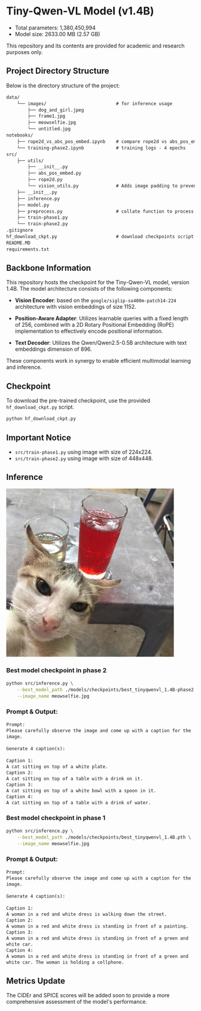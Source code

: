 # Tiny-Qwen-VL Model (v1.4B)

- Total parameters: 1,380,450,994
- Model size: 2633.00 MB (2.57 GB)

This repository and its contents are provided for academic and research purposes only.

## Project Directory Structure

Below is the directory structure of the project:

```markdown
data/
    └── images/                          # for inference usage
        ├── dog_and_girl.jpeg
        ├── frame1.jpg
        ├── meowselfie.jpg
        └── untitled.jpg
notebooks/
    ├── rope2d_vs_abs_pos_embed.ipynb    # compare rope2d vs abs_pos_embed
    └── training-phase2.ipynb            # training logs - 4 epochs
src/
    ├── utils/
        ├── __init__.py
        ├── abs_pos_embed.py
        ├── rope2d.py
        └── vision_utils.py              # Adds image padding to prevent stretching
    ├── __init__.py
    ├── inference.py
    ├── model.py
    ├── preprocess.py                    # collate function to process data
    ├── train-phase1.py
    └── train-phase2.py
.gitignore
hf_download_ckpt.py                      # download checkpoints script
README.MD
requirements.txt
```

## Backbone Information

This repository hosts the checkpoint for the Tiny-Qwen-VL model, version 1.4B. The model architecture consists of the following components:

- **Vision Encoder**: based on the `google/siglip-so400m-patch14-224` architecture with vision embeddings of size 1152.

- **Position-Aware Adapter**: Utilizes learnable queries with a fixed length of 256, combined with a 2D Rotary Positional Embedding (RoPE) implementation to effectively encode positional information.

- **Text Decoder**: Utilizes the Qwen/Qwen2.5-0.5B architecture with text embeddings dimension of 896.

These components work in synergy to enable efficient multimodal learning and inference.

## Checkpoint

To download the pre-trained checkpoint, use the provided `hf_download_ckpt.py` script.

```bash
python hf_download_ckpt.py
```

## Important Notice

- `src/train-phase1.py` using image with size of 224x224.
- `src/train-phase2.py` using image with size of 448x448.

## Inference

<img src="./data/images/meowselfie.jpg" alt="meow selfie" width="448" height="448" />


### **Best model checkpoint in phase 2**
```bash
python src/inference.py \
    --best_model_path ./models/checkpoints/best_tinyqwenvl_1.4B-phase2.pth \
    --image_name meowselfie.jpg
```

### **Prompt & Output:**

```plaintext
Prompt:
Please carefully observe the image and come up with a caption for the image.

Generate 4 caption(s):

Caption 1:
A cat sitting on top of a white plate.
Caption 2:
A cat sitting on top of a table with a drink on it.
Caption 3:
A cat sitting on top of a white bowl with a spoon in it.
Caption 4:
A cat sitting on top of a table with a drink of water.
```

### **Best model checkpoint in phase 1**

```bash
python src/inference.py \
    --best_model_path ./models/checkpoints/best_tinyqwenvl_1.4B.pth \
    --image_name meowselfie.jpg
```

### **Prompt & Output:**

```plaintext
Prompt:
Please carefully observe the image and come up with a caption for the image.

Generate 4 caption(s):

Caption 1:
A woman in a red and white dress is walking down the street.
Caption 2:
A woman in a red and white dress is standing in front of a painting.
Caption 3:
A woman in a red and white dress is standing in front of a green and white car.
Caption 4:
A woman in a red and white dress is standing in front of a green and white car. The woman is holding a cellphone.
```

## Metrics Update

The CIDEr and SPICE scores will be added soon to provide a more comprehensive assessment of the model's performance.
